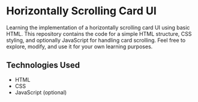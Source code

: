 # Horizontally Scrolling Card UI

Learning the implementation of a horizontally scrolling card UI using basic HTML. This repository contains the code for a simple HTML structure, CSS styling, and optionally JavaScript for handling card scrolling. Feel free to explore, modify, and use it for your own learning purposes.

## Technologies Used
- HTML
- CSS
- JavaScript (optional)
